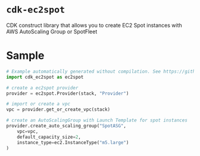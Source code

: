 # `cdk-ec2spot`

CDK construct library that allows you to create EC2 Spot instances with AWS AutoScaling Group or SpotFleet

# Sample

```python
# Example automatically generated without compilation. See https://github.com/aws/jsii/issues/826
import cdk_ec2spot as ec2spot

# create a ec2spot provider
provider = ec2spot.Provider(stack, "Provider")

# import or create a vpc
vpc = provider.get_or_create_vpc(stack)

# create an AutoScalingGroup with Launch Template for spot instances
provider.create_auto_scaling_group("SpotASG",
    vpc=vpc,
    default_capacity_size=2,
    instance_type=ec2.InstanceType("m5.large")
)
```
